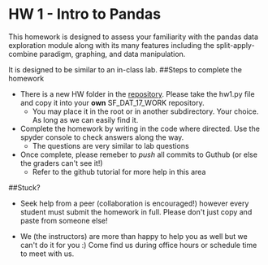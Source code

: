 # HW 1 - Intro to Pandas

This homework is designed to assess your familiarity with the pandas data exploration module along with its many features including the split-apply-combine paradigm, graphing, and data manipulation. 

It is designed to be similar to an in-class lab. 
##Steps to complete the homework

* There is a new HW folder in the [repository](http://github.com/sinanuozdemir/SF_DAT_17/tree/master/hw). 
Please take the hw1.py file and copy it into your **own** SF\_DAT\_17\_WORK repository.
	* You may place it in the root or in another subdirectory. Your choice. As long as we can easily find it.
* Complete the homework by writing in the code where directed. Use the spyder console to check answers along the way.
	* The questions are very similar to lab questions
* Once complete, please remeber to *push* all commits to Guthub (or else the graders can't see it!) 
	* Refer to the github tutorial for more help in this area




##Stuck?
* Seek help from a peer (collaboration is encouraged!) however every student must submit the homework in full. Please don't just copy and paste from someone else!

* We (the instructors) are more than happy to help you as well but we can't do it for you :) Come find us during office hours or schedule time to meet with us.

